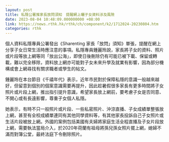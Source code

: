 ```yaml
---
layout: post
title: 私隱公署推家長放閃須知　提醒網上曬子女資料涉及風險
date: 2023-08-04 10:48:09.000000000 +08:00
link: https://news.rthk.hk/rthk/ch/component/k2/1712024-20230804.htm
categories: rthk
---
```


個人資料私隱專員公署發出《Sharenting 家長「放閃」須知》單張，提醒在網上分享子女日常生活時應注意的事項。私隱專員鍾麗玲說，家長將子女的資料、照片或片段等放上網等同「放出公海」，即使日後刪除仍有可能已被下載、保留或轉載，難以完全移除，資料放上網亦可能對子女未來升學及就業有影響，因為部分機構或會上網尋找有關求職者或學生的帖文。

鍾麗玲在本台節目《千禧年代》表示，近年市民對於保障私隱的意識一般越來越好，但留意到個別的個案意識需要再提升，因此趁暑假很多家長有更多時間將子女照片或片段上網，推出指引提升意識，希望家長放上網前，要考慮子女是否同意、不開心或有長遠影響，尊重子女個人私隱。

她表示，有時不只一般照片或片段、一些私密照片、沖涼直播、子女成績單整張放上網，甚至有全校成績單連同有其他同學資料等，有其他家長投訴自己子女照片或生活片段被放上網。外國的案例包括美國有夫婦將家庭生活全程直播及子女片段放上網，需要執法當局介入，於2020年荷蘭有祖母將孫兒孫女照片擺上網，媳婦不滿而對簿公堂，最終法庭下令刪除照片。
